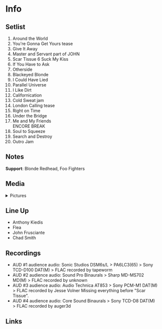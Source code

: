 # Info

## Setlist

1. Around the World
2. You're Gonna Get Yours tease
3. Give It Away
4. Master and Servant part of JOHN
5. Scar Tissue
6 Suck My Kiss
7. If You Have to Ask
8. Otherside
9. Blackeyed Blonde
10. I Could Have Lied
11. Parallel Universe
12. I Like Dirt
13. Californication
14. Cold Sweat jam
15. London Calling tease
16. Right on Time
17. Under the Bridge
18. Me and My Friends
<br>ENCORE BREAK
19. Soul to Squeeze
20. Search and Destroy
21. Outro Jam

## Notes

**Support**: Blonde Redhead, Foo Fighters

## Media 

<details>
  <summary>Pictures</summary>
  <!--<img alt="Setlist" title="Setlist" src="_.jpg" height="200" />-->
</details>

## Line Up

* Anthony Kiedis
* Flea
* John Frusciante
* Chad Smith

## Recordings

* AUD #1 audience audio: Sonic Studios DSM6s/L > PA6LC3(65) > Sony TCD-D100 DAT(M) > FLAC recorded by tapeworm 
* AUD #2 audience audio: Sound Pro Binaurals > Sharp MD-MS702 MD(M) > FLAC recorded by unknown  
* AUD #3 audience audio: Audio Technica AT853 > Sony PCM-M1 DAT(M) > FLAC recorded by Jesse Volner Missing everything before "Scar Tissue".  
* AUD #4 audience audio: Core Sound Binaurals > Sony TCD-D8 DAT(M) > FLAC recorded by auger3d

## Links